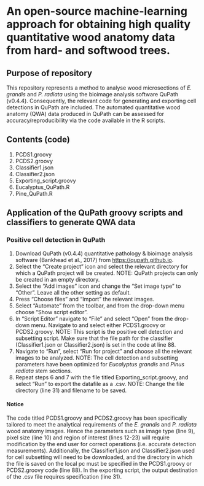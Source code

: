 # An open-source machine-learning approach for obtaining high quality quantitative wood anatomy data from hard- and softwood trees.

## Purpose of repository 

This repository represents a method to analyse wood microsections of _E. grandis_ and _P. radiata_ using the bioimage analysis software QuPath (v0.4.4). Consequently, the relevant code for generating and exporting cell detections in QuPath are included. The automated quantitative wood anatomy (QWA) data produced in QuPath can be assessed for accuracy/reproducibility via the code available in the R scripts. 

## Contents (code)

1. PCDS1.groovy
2. PCDS2.groovy
3. Classifier1.json
4. Classifier2.json
5. Exporting_script.groovy
6. Eucalyptus_QuPath.R
7. Pine_QuPath.R 

## Application of the QuPath groovy scripts and classifiers to generate QWA data

### Positive cell detection in QuPath

1. Download QuPath (v0.4.4) quantitative pathology & bioimage analysis software (Bankhead et al., 2017) from https://qupath.github.io. 
2.	Select the “Create project” icon and select the relevant directory for which a QuPath project will be created.
   NOTE: QuPath projects can only be created in an empty directory. 
4.	Select the “Add images” icon and change the “Set image type” to “Other”. Leave all the other setting as default. 
5.	Press “Choose files” and “Import” the relevant images. 
6.	Select “Automate” from the toolbar, and from the drop-down menu choose “Show script editor”. 
7.	In “Script Editor” navigate to “File” and select “Open” from the drop-down menu. Navigate to and select either PCDS1.groovy or PCDS2.groovy. 
    NOTE: This script is the positive cell detection and subsetting script. Make sure that the file path for the classifier (Classifier1.json or Classifier2.json) is set in the code at line 88.  
8.	Navigate to “Run”, select “Run for project” and choose all the relevant images to be analyzed.
    NOTE: The cell detection and subsetting parameters have been optimized for _Eucalyptus grandis_ and _Pinus radiata_ stem sections.  
9.	Repeat steps 6 and 7 with the file titled Exporting_script.groovy, and select “Run” to export the datafile as a .csv. 
    NOTE: Change the file directory (line 31) and filename to be saved. 
    
#### Notice

The code titled PCDS1.groovy and PCDS2.groovy has been specifically tailored to meet the analytical requirements of the _E. grandis_ and _P. radiata_ wood anatomy images. Hence the parameters such as image type (line 9), pixel size (line 10) and region of interest (lines 12-23) will require modification by the end user for correct operations (i.e. accurate detection measurements). Additionally, the Classifier1.json and Classifier2.json used for cell subsetting will need to be downloaded, and the directory in which the file is saved on the local pc must be specified in the PCDS1.groovy or PCDS2.groovy code (line 88). In the exporting script, the output destination of the .csv file requires specification (line 31). 
